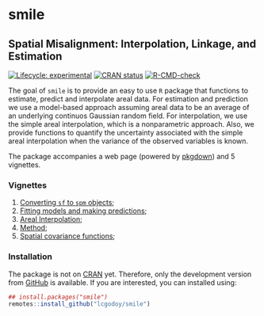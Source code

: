 <!-- README.md is generated from README.Rmd. Please edit that file -->



# smile

## **S**patial **M**isalignment: **I**nterpolation, **L**inkage, and **E**stimation

<!-- badges: start -->
[![Lifecycle: experimental](https://img.shields.io/badge/lifecycle-experimental-orange.svg)](https://www.tidyverse.org/lifecycle/#experimental)
[![CRAN status](https://www.r-pkg.org/badges/version/smile)](https://CRAN.R-project.org/package=smile)
[![R-CMD-check](https://github.com/lcgodoy/spmismo/workflows/R-CMD-check/badge.svg)](https://github.com/lcgodoy/smile/actions)
<!-- badges: end -->

The goal of `smile` is to provide an easy to use `R` package that functions to
estimate, predict and interpolate areal data. For estimation and prediction we
use a model-based approach assuming areal data to be an average of an underlying
continuos Gaussian random field. For interpolation, we use the simple areal
interpolation, which is a nonparametric approach. Also, we provide functions to
quantify the uncertainty associated with the simple areal interpolation when the
variance of the observed variables is known.

The package accompanies a web page (powered by
[pkgdown](https://pkgdown.r-lib.org/)) and 5 vignettes.

### Vignettes

1. [Converting `sf` to `spm`
   objects](https://lcgodoy.me/smile/articles/sf-to-spm.html);
2. [Fitting models and making
   predictions](https://lcgodoy.me/smile/articles/fit-and-pred.html);
3. [Areal Interpolation](https://lcgodoy.me/smile/articles/sai.html);
4. [Method](https://lcgodoy.me/smile/articles/theory.html);
5. [Spatial covariance functions](https://lcgodoy.me/smile/articles/sp-cov-functions.html);

### Installation

The package is not on [CRAN](https://cran.r-project.org) yet. Therefore, only
the development version from [GitHub](https://github.com/) is available. If you
are interested, you can installed using:
```r
## install.packages("smile")
remotes::install_github("lcgodoy/smile")
```

